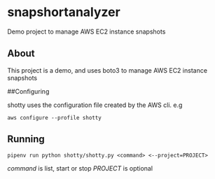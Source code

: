 # snapshortanalyzer

Demo project to manage AWS EC2 instance snapshots

## About

This project is a demo, and uses boto3 to manage AWS EC2 instance snapshots

##Configuring 

shotty uses the configuration file created by the AWS cli. e.g

`aws configure --profile shotty`

## Running

`pipenv run python shotty/shotty.py <command> <--project=PROJECT>`

*command* is list, start or stop
*PROJECT*  is optional
 